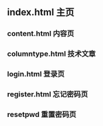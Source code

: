 ## index.html 主页



### content.html 内容页




### columntype.html 技术文章



### login.html 登录页



### register.html 忘记密码页



### resetpwd 重置密码页

